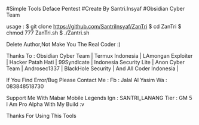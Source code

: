 #Simple Tools Deface Pentest
#Create By Santri.Insyaf
#Obsidian Cyber Team

usage :
$ git clone https://github.com/SantriInsyaf/ZanTri
$ cd ZanTri
$ chmod 777 ZanTri.sh
$ ./Zantri.sh

Delete Author,Not Make You The Real Coder :)

Thanks To : Obsidian Cyber Team | Termux Indonesia | LAmongan Exploiter | Hacker Patah Hati | 99Syndicate | Indonesia Security Lite | Anon Cyber Team | Androsec1337 | BlackHole Security | And All Coder Indonesia |

If You Find Error/Bug Please Contact Me :
Fb : Jalal Al Yasim
Wa : 083848518730

Support Me With Mabar Mobile Legends
Ign : SANTRI_LANANG
Tier : GM 5
I Am Pro Alpha With My Build :v

Thanks For Using This Tools

